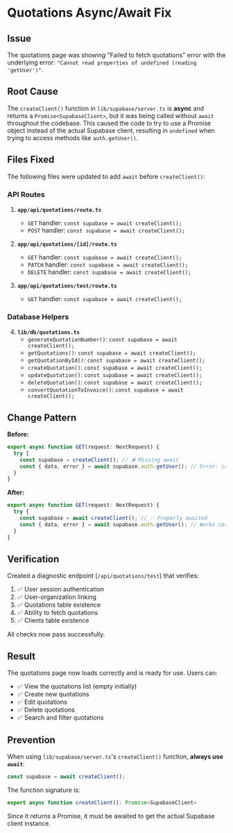 # Quotations Async/Await Fix

## Issue
The quotations page was showing "Failed to fetch quotations" error with the underlying error: `"Cannot read properties of undefined (reading 'getUser')"`.

## Root Cause
The `createClient()` function in `lib/supabase/server.ts` is **async** and returns a `Promise<SupabaseClient>`, but it was being called without `await` throughout the codebase. This caused the code to try to use a Promise object instead of the actual Supabase client, resulting in `undefined` when trying to access methods like `auth.getUser()`.

## Files Fixed
The following files were updated to add `await` before `createClient()`:

### API Routes
1. **`app/api/quotations/route.ts`**
   - `GET` handler: `const supabase = await createClient();`
   - `POST` handler: `const supabase = await createClient();`

2. **`app/api/quotations/[id]/route.ts`**
   - `GET` handler: `const supabase = await createClient();`
   - `PATCH` handler: `const supabase = await createClient();`
   - `DELETE` handler: `const supabase = await createClient();`

3. **`app/api/quotations/test/route.ts`**
   - `GET` handler: `const supabase = await createClient();`

### Database Helpers
4. **`lib/db/quotations.ts`**
   - `generateQuotationNumber()`: `const supabase = await createClient();`
   - `getQuotations()`: `const supabase = await createClient();`
   - `getQuotationById()`: `const supabase = await createClient();`
   - `createQuotation()`: `const supabase = await createClient();`
   - `updateQuotation()`: `const supabase = await createClient();`
   - `deleteQuotation()`: `const supabase = await createClient();`
   - `convertQuotationToInvoice()`: `const supabase = await createClient();`

## Change Pattern
**Before:**
```typescript
export async function GET(request: NextRequest) {
  try {
    const supabase = createClient(); // ❌ Missing await
    const { data, error } = await supabase.auth.getUser(); // Error: cannot read 'auth' of undefined
  }
}
```

**After:**
```typescript
export async function GET(request: NextRequest) {
  try {
    const supabase = await createClient(); // ✅ Properly awaited
    const { data, error } = await supabase.auth.getUser(); // Works correctly
  }
}
```

## Verification
Created a diagnostic endpoint (`/api/quotations/test`) that verifies:
1. ✅ User session authentication
2. ✅ User-organization linking
3. ✅ Quotations table existence
4. ✅ Ability to fetch quotations
5. ✅ Clients table existence

All checks now pass successfully.

## Result
The quotations page now loads correctly and is ready for use. Users can:
- ✅ View the quotations list (empty initially)
- ✅ Create new quotations
- ✅ Edit quotations
- ✅ Delete quotations
- ✅ Search and filter quotations

## Prevention
When using `lib/supabase/server.ts`'s `createClient()` function, **always use `await`**:
```typescript
const supabase = await createClient();
```

The function signature is:
```typescript
export async function createClient(): Promise<SupabaseClient>
```

Since it returns a Promise, it must be awaited to get the actual Supabase client instance.

